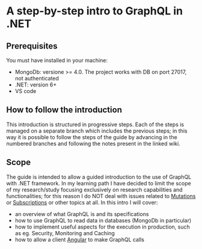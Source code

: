 # A step-by-step intro to GraphQL in .NET

## Prerequisites

You must have installed in your machine:
- MongoDb: versione >= 4.0. The project works with DB on port 27017, not authenticated
- .NET: version 6+
- VS code

## How to follow the introduction

This introduction is structured in progressive steps. Each of the steps is managed on a separate branch which includes the previous steps; in this way it is possible to follow the steps of the guide by advancing in the numbered branches and following the notes present in the linked wiki.

## Scope

The guide is intended to allow a guided introduction to the use of GraphQL with .NET framework. In my learning path I have decided to limit the scope of my research/study focusing exclusively on research capabilities and functionalities; for this reason I do NOT deal with issues related to [Mutations](https://graphql.org/learn/queries/#mutations) or [Subscriptions](https://graphql.org/blog/subscriptions-in-graphql-and-relay/) or other topics at all. In this intro I will cover:

- an overview of what GraphQL is and its specifications
- how to use GraphQL to read data in databases (MongoDb in particular)
- how to implement useful aspects for the execution in production, such as eg. Security, Monitoring and Caching
- how to allow a client [Angular](https://angular.io/) to make GraphQL calls
